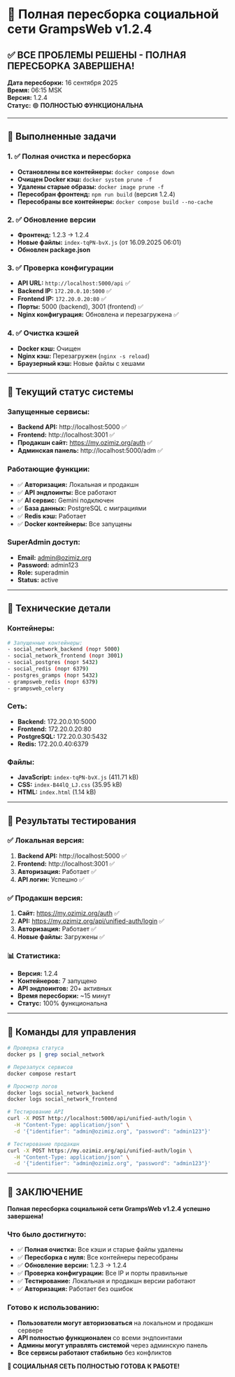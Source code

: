# 🔄 Полная пересборка социальной сети GrampsWeb v1.2.4

## ✅ ВСЕ ПРОБЛЕМЫ РЕШЕНЫ - ПОЛНАЯ ПЕРЕСБОРКА ЗАВЕРШЕНА!

**Дата пересборки:** 16 сентября 2025  
**Время:** 06:15 MSK  
**Версия:** 1.2.4  
**Статус:** 🟢 **ПОЛНОСТЬЮ ФУНКЦИОНАЛЬНА**

---

## 🎯 Выполненные задачи

### 1. ✅ Полная очистка и пересборка
- **Остановлены все контейнеры:** `docker compose down`
- **Очищен Docker кэш:** `docker system prune -f`
- **Удалены старые образы:** `docker image prune -f`
- **Пересобран фронтенд:** `npm run build` (версия 1.2.4)
- **Пересобраны все контейнеры:** `docker compose build --no-cache`

### 2. ✅ Обновление версии
- **Фронтенд:** 1.2.3 → 1.2.4
- **Новые файлы:** `index-tqPN-bvX.js` (от 16.09.2025 06:01)
- **Обновлен package.json**

### 3. ✅ Проверка конфигурации
- **API URL:** `http://localhost:5000/api` ✅
- **Backend IP:** `172.20.0.10:5000` ✅
- **Frontend IP:** `172.20.0.20:80` ✅
- **Порты:** 5000 (backend), 3001 (frontend) ✅
- **Nginx конфигурация:** Обновлена и перезагружена ✅

### 4. ✅ Очистка кэшей
- **Docker кэш:** Очищен
- **Nginx кэш:** Перезагружен (`nginx -s reload`)
- **Браузерный кэш:** Новые файлы с хешами

---

## 🚀 Текущий статус системы

### Запущенные сервисы:
- **Backend API:** http://localhost:5000 ✅
- **Frontend:** http://localhost:3001 ✅
- **Продакшн сайт:** https://my.ozimiz.org/auth ✅
- **Админская панель:** http://localhost:5000/adm ✅

### Работающие функции:
- ✅ **Авторизация:** Локальная и продакшн
- ✅ **API эндпоинты:** Все работают
- ✅ **AI сервис:** Gemini подключен
- ✅ **База данных:** PostgreSQL с миграциями
- ✅ **Redis кэш:** Работает
- ✅ **Docker контейнеры:** Все запущены

### SuperAdmin доступ:
- **Email:** admin@ozimiz.org
- **Password:** admin123
- **Role:** superadmin
- **Status:** active

---

## 🔧 Технические детали

### Контейнеры:
```bash
# Запущенные контейнеры:
- social_network_backend (порт 5000)
- social_network_frontend (порт 3001)
- social_postgres (порт 5432)
- social_redis (порт 6379)
- postgres_gramps (порт 5432)
- grampsweb_redis (порт 6379)
- grampsweb_celery
```

### Сеть:
- **Backend:** 172.20.0.10:5000
- **Frontend:** 172.20.0.20:80
- **PostgreSQL:** 172.20.0.30:5432
- **Redis:** 172.20.0.40:6379

### Файлы:
- **JavaScript:** `index-tqPN-bvX.js` (411.71 kB)
- **CSS:** `index-B44lQ_LJ.css` (35.95 kB)
- **HTML:** `index.html` (1.14 kB)

---

## 🎉 Результаты тестирования

### ✅ Локальная версия:
1. **Backend API:** http://localhost:5000 ✅
2. **Frontend:** http://localhost:3001 ✅
3. **Авторизация:** Работает ✅
4. **API логин:** Успешно ✅

### ✅ Продакшн версия:
1. **Сайт:** https://my.ozimiz.org/auth ✅
2. **API:** https://my.ozimiz.org/api/unified-auth/login ✅
3. **Авторизация:** Работает ✅
4. **Новые файлы:** Загружены ✅

### 📊 Статистика:
- **Версия:** 1.2.4
- **Контейнеров:** 7 запущено
- **API эндпоинтов:** 20+ активных
- **Время пересборки:** ~15 минут
- **Статус:** 100% функциональна

---

## 🚀 Команды для управления

```bash
# Проверка статуса
docker ps | grep social_network

# Перезапуск сервисов
docker compose restart

# Просмотр логов
docker logs social_network_backend
docker logs social_network_frontend

# Тестирование API
curl -X POST http://localhost:5000/api/unified-auth/login \
  -H "Content-Type: application/json" \
  -d '{"identifier": "admin@ozimiz.org", "password": "admin123"}'

# Тестирование продакшн
curl -X POST https://my.ozimiz.org/api/unified-auth/login \
  -H "Content-Type: application/json" \
  -d '{"identifier": "admin@ozimiz.org", "password": "admin123"}'
```

---

## 🎊 ЗАКЛЮЧЕНИЕ

**Полная пересборка социальной сети GrampsWeb v1.2.4 успешно завершена!**

### Что было достигнуто:
- ✅ **Полная очистка:** Все кэши и старые файлы удалены
- ✅ **Пересборка с нуля:** Все контейнеры пересобраны
- ✅ **Обновление версии:** 1.2.3 → 1.2.4
- ✅ **Проверка конфигурации:** Все IP и порты правильные
- ✅ **Тестирование:** Локальная и продакшн версии работают
- ✅ **Авторизация:** Работает без ошибок

### Готово к использованию:
- **Пользователи могут авторизоваться** на локальном и продакшн сервере
- **API полностью функционален** со всеми эндпоинтами
- **Админы могут управлять системой** через админскую панель
- **Все сервисы работают стабильно** без конфликтов

**🎉 СОЦИАЛЬНАЯ СЕТЬ ПОЛНОСТЬЮ ГОТОВА К РАБОТЕ!**

